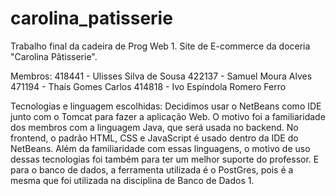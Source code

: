 # carolina_patisserie
Trabalho final da cadeira de Prog Web 1. 
Site de E-commerce da doceria "Carolina Pâtisserie".

Membros:
418441 - Ulisses Silva de Sousa
422137 - Samuel Moura Alves
471194 - Thaís Gomes Carlos
414818 - Ivo Espíndola Romero Ferro

Tecnologias e linguagem escolhidas:
Decidimos usar o NetBeans como IDE junto com o Tomcat para fazer a aplicação Web. 
O motivo foi a familiaridade dos membros com a linguagem Java, que será usada no backend.
No frontend, o padrão HTML, CSS e JavaScript é usado dentro da IDE do NetBeans.
Além da familiaridade com essas linguagens, o motivo de uso dessas tecnologias foi também para ter um melhor suporte do professor.
E para o banco de dados, a ferramenta utilizada é o PostGres, pois é a mesma que foi utilizada na disciplina de Banco de Dados 1.
